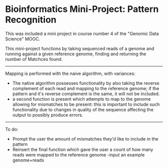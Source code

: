 # Bioinformatics Mini-Project: Pattern Recognition

This was included a mini project in course number 4 of the "Genomic Data Science" MOOC.

This mini-project functions by taking sequenced reads of a genome and running against a given reference genome, finding and returning the number of Matchces found.

________________________________________________________________________________________________________________________________________________________________________________

Mapping is performed with the naive algorithm, with variances:

- The native algorithm possesses functionality by also taking the reverse complement of each read and mapping to the reference genome; if the pattern and it's reverse complement is the same, it will not be included.
- a second function is present which attempts to map to the genome allowing for mismatches to be present: this is important to include such functionality due to changes in quality of the sequence affecting the output to possibly produce errors.

________________________________________________________________________________________________________________________________________________________________________________


To do:

- Prompt the user the amount of mismatches they'd like to include in the pattern
- Reinsert the final function which gave the user a count of how many reads were mapped to the reference genome
-input an example genome+reads
